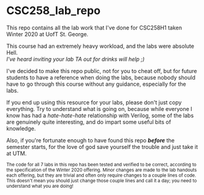 # CSC258_lab_repo
This repo contains all the lab work that I've done for CSC258H1 taken Winter 2020 at UofT St. George.

This course had an extremely heavy workload, and the labs were absolute Hell.  
*I've heard inviting your lab TA out for drinks will help ;)*

I've decided to make this repo public, not for you to cheat off, but for future students to have a reference when doing the labs, because nobody should have to go through this course without any guidance, especially for the labs.

If you end up using this resource for your labs, please don't just copy everything. Try to understand what is going on, because while everyone I know has had a *hate-hate-hate* relationship with Verilog, some of the labs are genuinely quite interesting, and do impart some useful bits of knowledge.

Also, if you're fortunate enough to have found this repo ***before*** the semester starts, for the love of god save yourself the trouble and just take it at UTM.

<sub>
The code for all 7 labs in this repo has been tested and verified to be correct, according to the specification of the Winter 2020 offering.
Minor changes are made to the lab handouts each offering, but they are trivial and often only require changes to a couple lines of code.
This doesn't mean you should just change those couple lines and call it a day; you need to understand what you are doing!
</sub>
